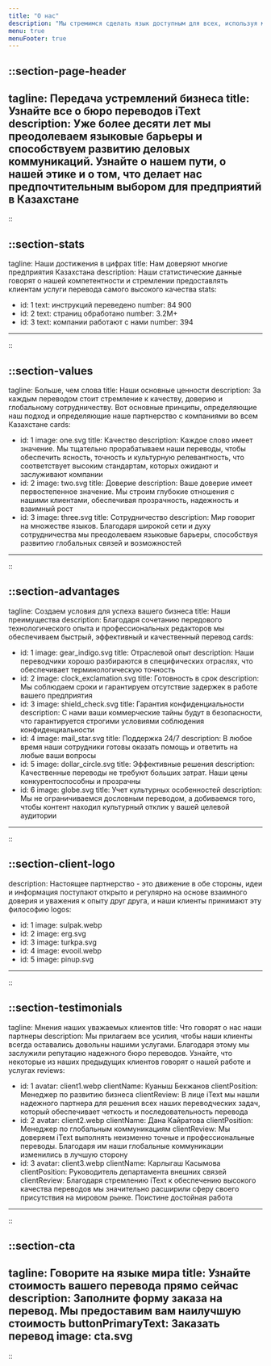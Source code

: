 ```yaml
---
title: "О нас"
description: "Мы стремимся сделать язык доступным для всех, используя мощное сочетание профессиональных переводчиков и машинного интеллекта и предоставляя решения и инструменты для локализации 14 223 клиентам по всему миру"
menu: true
menuFooter: true
---
```


::section-page-header
---
tagline: Передача устремлений бизнеса
title: Узнайте все о бюро переводов iText
description: Уже более десяти лет мы преодолеваем языковые барьеры и способствуем развитию деловых коммуникаций. Узнайте о нашем пути, о нашей этике и о том, что делает нас предпочтительным выбором для предприятий в Казахстане
---
::

::section-stats
---
tagline: Наши достижения в цифрах
title: Нам доверяют многие предприятия Казахстана
description: Наши статистические данные говорят о нашей компетентности и стремлении предоставлять клиентам услуги перевода самого высокого качества
stats:
  - id: 1
    text: инструкций переведено
    number: 84 900
  - id: 2
    text: страниц обработано
    number: 3.2M+
  - id: 3
    text: компании работают с нами
    number: 394
---
::

::section-values
---
tagline: Больше, чем слова
title: Наши основные ценности
description: За каждым переводом стоит стремление к качеству, доверию и глобальному сотрудничеству. Вот основные принципы, определяющие наш подход и определяющие наше партнерство с компаниями во всем Казахстане
cards:
  - id: 1
    image: one.svg
    title: Качество
    description: Каждое слово имеет значение. Мы тщательно прорабатываем наши переводы, чтобы обеспечить ясность, точность и культурную релевантность, что соответствует высоким стандартам, которых ожидают и заслуживают компании
  - id: 2
    image: two.svg
    title: Доверие
    description: Ваше доверие имеет первостепенное значение. Мы строим глубокие отношения с нашими клиентами, обеспечивая прозрачность, надежность и взаимный рост
  - id: 3
    image: three.svg
    title: Сотрудничество
    description: Мир говорит на множестве языков. Благодаря широкой сети и духу сотрудничества мы преодолеваем языковые барьеры, способствуя развитию глобальных связей и возможностей
---
::

::section-advantages
---
tagline: Создаем условия для успеха вашего бизнеса
title: Наши преимущества
description: Благодаря сочетанию передового технологического опыта и профессиональных редакторов мы обеспечиваем быстрый, эффективный и качественный перевод
cards:
  - id: 1
    image: gear_indigo.svg
    title: Отраслевой опыт
    description: Наши переводчики хорошо разбираются в специфических отраслях, что обеспечивает терминологическую точность
  - id: 2
    image: clock_exclamation.svg
    title: Готовность в срок
    description: Мы соблюдаем сроки и гарантируем отсутствие задержек в работе вашего предприятия
  - id: 3
    image: shield_check.svg
    title: Гарантия конфиденциальности
    description: С нами ваши коммерческие тайны будут в безопасности, что гарантируется строгими условиями соблюдения конфиденциальности
  - id: 4
    image: mail_star.svg
    title: Поддержка 24/7
    description: В любое время наши сотрудники готовы оказать помощь и ответить на любые ваши вопросы
  - id: 5
    image: dollar_circle.svg
    title: Эффективные решения
    description: Качественные переводы не требуют больших затрат. Наши цены конкурентоспособны и прозрачны
  - id: 6
    image: globe.svg
    title: Учет культурных особенностей
    description: Мы не ограничиваемся дословным переводом, а добиваемся того, чтобы контент находил культурный отклик у вашей целевой аудитории
---
::

::section-client-logo
---
description: Настоящее партнерство - это движение в обе стороны, идеи и информация поступают открыто и регулярно на основе взаимного доверия и уважения к опыту друг друга, и наши клиенты принимают эту философию
logos:
  - id: 1
    image: sulpak.webp
  - id: 2
    image: erg.svg
  - id: 3
    image: turkpa.svg
  - id: 4
    image: evooil.webp
  - id: 5
    image: pinup.svg
---
::

::section-testimonials
---
tagline: Мнения наших уважаемых клиентов
title: Что говорят о нас наши партнеры
description: Мы прилагаем все усилия, чтобы наши клиенты всегда оставались довольны нашими услугами. Благодаря этому мы заслужили репутацию надежного бюро переводов. Узнайте, что некоторые из наших предыдущих клиентов говорят о нашей работе и услугах
reviews:
  - id: 1
    avatar: client1.webp
    clientName: Куаныш Бекжанов
    clientPosition: Менеджер по развитию бизнеса
    clientReview: В лице iText мы нашли надежного партнера для решения всех наших переводческих задач, который обеспечивает четкость и последовательность перевода
  - id: 2
    avatar: client2.webp
    clientName: Дана Кайратова
    clientPosition: Менеджер по глобальным коммуникациям
    clientReview: Мы доверяем iText выполнять неизменно точные и профессиональные переводы. Благодаря им наши глобальные коммуникации изменились в лучшую сторону
  - id: 3
    avatar: client3.webp
    clientName: Карлыгаш Касымова
    clientPosition: Руководитель департамента внешних связей
    clientReview: Благодаря стремлению iText к обеспечению высокого качества переводов мы значительно расширили сферу своего присутствия на мировом рынке. Поистине достойная работа
---
::


::section-cta
---
tagline: Говорите на языке мира
title: Узнайте стоимость вашего перевода прямо сейчас
description: Заполните форму заказа на перевод. Мы предоставим вам наилучшую стоимость
buttonPrimaryText: Заказать перевод
image: cta.svg
---
::